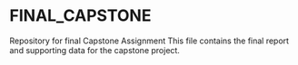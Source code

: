 # FINAL_CAPSTONE
Repository for final Capstone Assignment
This file contains the final report and supporting data for the capstone project.
